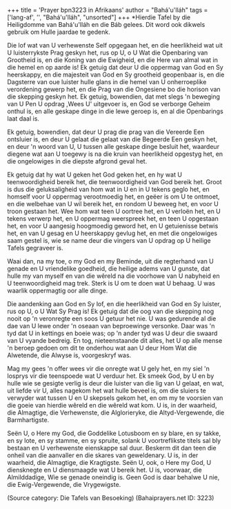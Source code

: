 +++
title = 'Prayer bpn3223 in Afrikaans'
author = "Bahá'u'lláh"
tags = ['lang-af', '', "Bahá'u'lláh", "unsorted"]
+++
*Hierdie Tafel by die Heiligdomme van Bahá'u'lláh en die Báb gelees. Dit word ook dikwels gebruik om Hulle jaardae te gedenk.

 

Die lof wat van U verhewenste Self opgegaan het, en die heerlikheid wat uit U luisterrykste Prag geskyn het, rus op U, o U Wat die Openbaring van Grootheid is, en die Koning van die Ewigheid, en die Here van almal wat in die hemel en op aarde is! Ek getuig dat deur U die oppermag van God en Sy heerskappy, en die majesteit van God en Sy grootheid geopenbaar is, en die Dagsterre van oue luister hulle glans in die hemel van U onherroeplike verordening gewerp het, en die Prag van die Ongesiene bo die horison van die skepping geskyn het. Ek getuig, bowendien, dat met slegs 'n beweging van U Pen U opdrag ,Wees U' uitgevoer is, en God se verborge Geheim onthul is, en alle geskape dinge in die lewe geroep is, en al die Openbarings laat daal is.

Ek getuig, bowendien, dat deur U prag die prag van die Vereerde Een ontsluier is, en deur U gelaat die gelaat van die Begeerde Een geskyn het, en deur 'n woord van U, U tussen alle geskape dinge besluit het, waardeur diegene wat aan U toegewy is na die kruin van heerlikheid opgestyg het, en die ongelowiges in die diepste afgrond geval het.

Ek getuig dat hy wat U geken het God geken het, en hy wat U teenwoordigheid bereik het, die teenwoordigheid van God bereik het. Groot is dus die geluksaligheid van hom wat in U en in U tekens geglo het, en homself voor U oppermag verootmoedig het, en geëer is om U te ontmoet, en die welbehae van U wil bereik het, en rondom U beweeg het, en voor U troon gestaan het. Wee hom wat teen U oortree het, en U verloën het, en U tekens verwerp het, en U oppermag weerspreek het, en teen U opgestaan het, en voor U aangesig hoogmoedig geword het, en U getuienisse betwis het, en van U gesag en U heerskappy gevlug het, en met die ongelowiges saam gestel is, wie se name deur die vingers van U opdrag op U heilige Tafels gegraveer is.

Waai dan, na my toe, o my God en my Beminde, uit die regterhand van U genade en U vriendelike goedheid, die heilige adems van U gunste, dat hulle my van myself en van die wêreld na die voorhowe van U nabyheid en U teenwoordigheid mag trek. Sterk is U om te doen wat U behaag. U was waarlik oppermagtig oor alle dinge.

Die aandenking aan God en Sy lof, en die heerlikheid van God en Sy luister, rus op U, o U Wat Sy Prag is! Ek getuig dat die oog van die skepping nog nooit op 'n veronregte een soos U getuur het nie. U was gedurende al die dae van U lewe onder 'n oseaan van beproewinge versonke. Daar was 'n tyd dat U in kettings en boeie was; op 'n ander tyd was U deur die swaard van U vyande bedreig. En tog, nieteenstaande dit alles, het U op alle mense 'n beroep gedoen om dit te onderhou wat aan U deur Hom Wat die Alwetende, die Alwyse is, voorgeskryf was.

Mag my gees 'n offer wees vir die onregte wat U gely het, en my siel 'n losprys vir die teenspoede wat U verduur het. Ek smeek God, by U en by hulle wie se gesigte verlig is deur die luister van die lig van U gelaat, en wat, uit liefde vir U, alles nagekom het wat hulle beveel is, om die sluiers te verwyder wat tussen U en U skepsels gekom het, en om my te voorsien van die goeie van hierdie wêreld en die wêreld wat kom. U is, in der waarheid, die Almagtige, die Verhewenste, die Alglorieryke, die Altyd-Vergewende, die Barmhartigste.

Seën U, o Here my God, die Goddelike Lotusboom en sy blare, en sy takke, en sy lote, en sy stamme, en sy spruite, solank U voortreflikste titels sal bly bestaan en U verhewenste eienskappe sal duur. Beskerm dit dan teen die onheil van die aanvaller en die skares van geweldenary. U is, in der waarheid, die Almagtige, die Kragtigste. Seën U, ook, o Here my God, U diensknegte en U diensmaagde wat U bereik het. U is, voorwaar, die Almilddadige, Wie se genade oneindig is. Geen God is daar behalwe U nie, die Ewig-Vergewende, die Vrygewigste.

(Source category: Die Tafels van Besoeking)
(Bahaiprayers.net ID: 3223)
